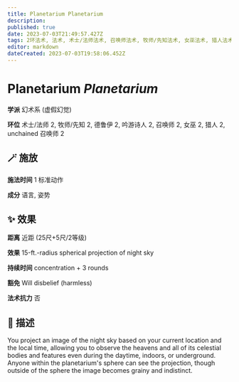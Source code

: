 ```yaml
---
title: Planetarium Planetarium
description: 
published: true
date: 2023-07-03T21:49:57.427Z
tags: 2环法术, 法术, 术士/法师法术, 召唤师法术, 牧师/先知法术, 女巫法术, 猎人法术, unchained 召唤师法术, 吟游诗人法术, 德鲁伊法术, 幻术系, 虚假幻觉
editor: markdown
dateCreated: 2023-07-03T19:58:06.452Z
---
```


# **Planetarium** *Planetarium*

**学派** 幻术系 (虚假幻觉) 

**环位** 术士/法师 2, 牧师/先知 2, 德鲁伊 2, 吟游诗人 2, 召唤师 2, 女巫 2, 猎人 2, unchained 召唤师 2

## 🪄 施放

**施法时间** 1 标准动作

**成分** 语言, 姿势

## ✨ 效果  

**距离** 近距 (25尺+5尺/2等级) 

**效果** 15-ft.-radius spherical projection of night sky 

**持续时间** concentration + 3 rounds 

**豁免** Will disbelief (harmless)

**法术抗力** 否

## 📖 描述

You project an image of the night sky based on your current location and the local time, allowing you to observe the heavens and all of its celestial bodies and features even during the daytime, indoors, or underground. Anyone within the planetarium's sphere can see the projection, though outside of the sphere the image becomes grainy and indistinct.
    